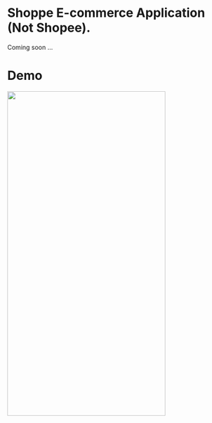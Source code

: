 # Shoppe E-commerce Application (Not Shopee).
Coming soon ...

# Demo
<img src="/demo/demo.gif" width="360" height="740" />